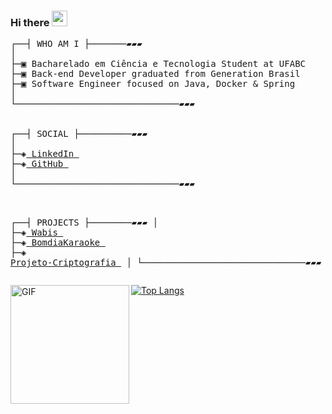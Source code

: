 ### Hi there <a target="_blank" rel="noopener noreferrer" href="https://camo.githubusercontent.com/e8e7b06ecf583bc040eb60e44eb5b8e0ecc5421320a92929ce21522dbc34c891/68747470733a2f2f6d656469612e67697068792e636f6d2f6d656469612f6876524a434c467a6361737252346961377a2f67697068792e676966"><img src="https://camo.githubusercontent.com/e8e7b06ecf583bc040eb60e44eb5b8e0ecc5421320a92929ce21522dbc34c891/68747470733a2f2f6d656469612e67697068792e636f6d2f6d656469612f6876524a434c467a6361737252346961377a2f67697068792e676966" width="25px" data-canonical-src="https://media.giphy.com/media/hvRJCLFzcasrR4ia7z/giphy.gif" style="max-width:100%;"></a>

<div class="Body class px-5 pb-5"> 
  <pre>
┌──┤ WHO AM I ├───────▰▰▰
│
├─▣ Bacharelado em Ciência e Tecnologia Student at UFABC
├─▣ Back-end Developer graduated from Generation Brasil
├─▣ Software Engineer focused on Java, Docker & Spring
│
└───────────────────────────────▰▰▰

<div>
┌──┤ SOCIAL ├──────────▰▰▰
│
├─◈<a href="https://www.linkedin.com/in/gisele-da-silva-carvalho/"> LinkedIn </a>
├─◈<a href="https://github.com/giselescarvalho"> GitHub </a>
│
└───────────────────────────────▰▰▰
</div>

┌──┤ PROJECTS ├────────▰▰▰
│
├─◈<a href="https://github.com/ProjetoIntegradorGrupo1"> Wabis </a>
├─◈<a href="https://github.com/BomdiaKaraoke"> BomdiaKaraoke </a>
├─◈<a href="https://github.com/giselescarvalho/Projeto-Criptografia"> Projeto-Criptografia </a>
│
└───────────────────────────────▰▰▰
  </pre>
</div>

[![Top Langs](https://github-readme-stats.vercel.app/api/top-langs/?username=giselescarvalho&layout=compact)](https://github.com/giselescarvalho/github-readme-stats)
<img align="left" alt="GIF" src="https://media.giphy.com/media/dECBf0xnwQKCPZOkiC/giphy.gif" width="190" height="190" style="max-width:100%;"></a>

